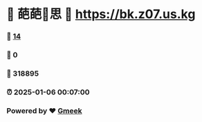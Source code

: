# 🌚  葩葩🔭思 :link: https://bk.z07.us.kg 
### :page_facing_up: [14](https://bk.z07.us.kg/tag.html) 
### :speech_balloon: 0 
### :hibiscus: 318895 
### :alarm_clock: 2025-01-06 00:07:00 
### Powered by :heart: [Gmeek](https://github.com/Meekdai/Gmeek)
